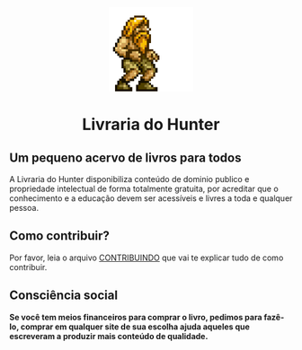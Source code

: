 <p align="center">
  <a href="https://github.com/arthurspk/guiadecybersecurity">
    <img src="./img/prisioner.gif" alt="Guia de Cyber Security" width="150" height="150">
  </a>
  <h1 align="center">Livraria do Hunter</h1>
</p>

##  Um pequeno acervo de livros para todos

A Livraria do Hunter disponibiliza conteúdo de dominio publico e propriedade intelectual de forma totalmente gratuita, por acreditar que o conhecimento e a educação devem ser acessíveis e livres a toda e qualquer pessoa.

## Como contribuir?

Por favor, leia o arquivo [CONTRIBUINDO](/CONTRIBUTING.md) que vai te explicar tudo de como contribuir.

## Consciência social

<strong>Se você tem meios financeiros para comprar o livro, pedimos para fazê-lo, comprar em qualquer site de sua escolha ajuda aqueles que escreveram a produzir mais conteúdo de qualidade.</strong>